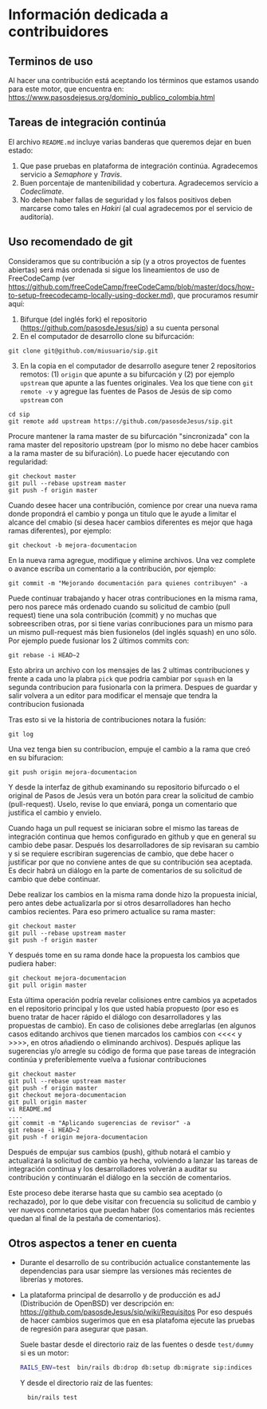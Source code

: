 # Información dedicada a contribuidores #

## Terminos de uso

Al hacer una contribución está aceptando los términos que estamos usando para este motor, que encuentra en: 
https://www.pasosdejesus.org/dominio_publico_colombia.html

## Tareas de integración continúa

El archivo `README.md` incluye varias banderas que queremos dejar en buen estado:
  1. Que pase pruebas en plataforma de integración continúa. Agradecemos servicio a _Semaphore_ y _Travis_.
  2. Buen porcentaje de mantenibilidad y cobertura. Agradecemos servicio a _Codeclimate_.
  3. No deben haber fallas de seguridad y los falsos positivos deben marcarse como tales en _Hakiri_ (al cual agradecemos por el servicio de auditoría).


## Uso recomendado de git

Consideramos que su contribución a sip (y a otros proyectos de fuentes abiertas) será más ordenada si sigue los lineamientos de uso de FreeCodeCamp (ver https://github.com/freeCodeCamp/freeCodeCamp/blob/master/docs/how-to-setup-freecodecamp-locally-using-docker.md), que procuramos resumir aquí:

1. Bifurque (del inglés fork) el repositorio (https://github.com/pasosdeJesus/sip) a su cuenta personal
2. En el computador de desarrollo clone su bifurcación:
  ```
  git clone git@github.com/miusuario/sip.git
  ```
3. En la copia en el computador de desarrollo asegure tener 2 repositorios remotos: (1) `origin` que apunte a su bifurcación y (2) por ejemplo `upstream` que apunte a las fuentes originales.  Vea los que tiene con `git remote -v` y agregue las fuentes de Pasos de Jesús de sip como `upstream` con  
  ```
  cd sip
  git remote add upstream https://github.com/pasosdeJesus/sip.git
  ```

Procure mantener la rama master de su bifurcación "sincronizada" con la rama master del repositorio upstream (por lo mismo no debe hacer cambios a la rama master de su bifuración).  Lo puede hacer ejecutando con regularidad:
  ```
  git checkout master
  git pull --rebase upstream master
  git push -f origin master
  ```

Cuando desee hacer una contribución, comience por crear una nueva rama donde propondrá el cambio y ponga un titulo que le ayude a limitar el alcance del cmabio (si desea hacer cambios diferentes es mejor que haga ramas diferentes), por ejemplo:
  ```
  git checkout -b mejora-documentacion
  ```
En la nueva rama agregue, modifique y elimine archivos. Una vez complete o avance escriba un comentario a la contribución, por ejemplo:
  ```
  git commit -m "Mejorando documentación para quienes contribuyen" -a
  ```
Puede continuar trabajando y hacer otras contribuciones en la misma rama, pero nos parece más ordenado cuando su solicitud de cambio (pull request) 
tiene una sola contribución (commit) y no muchas que sobreescriben otras, por si tiene varias conribuciones para un mismo para un mismo pull-request más bien 
fusionelos (del inglés squash) en uno sólo.  
Por ejemplo puede fusionar los 2 últimos commits con:
  ```
  git rebase -i HEAD~2
  ```
Esto abrira un archivo con los mensajes de las 2 ultimas contribuciones y frente a cada uno la plabra `pick` que podria cambiar por `squash` en la segunda 
contribucion para fusionarla con la primera.  Despues de guardar y salir volvera a un editor para modificar el mensaje que tendra la contribucion fusionada

Tras esto si ve la historia de contribuciones notara la fusión:
  ```
  git log
  ```

Una vez tenga bien su contribucion, empuje el cambio a la rama que creó en su bifuracion:
  ```
  git push origin mejora-documentacion
  ```
Y desde la interfaz de github examinando su repositorio bifurcado o el original de Pasos de Jesús vera un botón para crear la solicitud de cambio (pull-request).  Uselo, revise lo que enviará,  ponga un comentario que justifica el cambio y envielo.

Cuando haga un pull request se iniciaran sobre el mismo las tareas de integración continua que hemos configurado en github y que en general su cambio debe pasar.
Después los desarrolladores de sip revisaran su cambio y si se requiere escribiran sugerencias de cambio, que debe hacer o justificar por que no conviene antes de que su contribución sea aceptada.  Es decir habrá un diálogo en la parte de comentarios de su solicitud de cambio que debe continuar.

Debe realizar los cambios en la misma rama donde hizo la propuesta inicial, pero antes debe actualizarla por si otros desarrolladores han hecho cambios
recientes.  Para eso primero actualice su rama master:
```
git checkout master
git pull --rebase upstream master
git push -f origin master
```
Y después tome en su rama donde hace la propuesta los cambios que pudiera haber:
```
git checkout mejora-documentacion
git pull origin master
```
Esta última operación podría revelar colisiones entre cambios ya acpetados en el repositorio principal y los que usted había propuesto (por eso es bueno tratar
de hacer rápido el diálogo con desarrolladores y las propuestas de cambio).  En caso de colisiones debe arreglarlas (en algunos casos editando archivos que tienen marcados los cambios con <<<< y >>>>, en otros añadiendo o eliminando archivos).
Después aplique las sugerencias y/o arregle su código de forma que pase tareas de integración continúa y preferiblemente vuelva a fusionar contribuciones
```
git checkout master
git pull --rebase upstream master
git push -f origin master
git checkout mejora-documentacion
git pull origin master
vi README.md
....
git commit -m "Aplicando sugerencias de revisor" -a
git rebase -i HEAD~2
git push -f origin mejora-documentacion
```
Después de empujar sus cambios (push), github notará el cambio y actualizará la solicitud de cambio ya hecha, volviendo a lanzar las tareas de integración 
continua y los desarrolladores volverán a auditar su contribución y continuarán el diálogo en la sección de comentarios.

Este proceso debe iterarse hasta que su cambio sea aceptado (o rechazado), por lo que debe visitar con frecuencia su solicitud de cambio 
y ver nuevos comnetarios que puedan haber (los comentarios más recientes quedan al final de la pestaña de comentarios).
  

## Otros aspectos a tener en cuenta
 
* Durante el desarrollo de su contribución actualice constantemente las dependencias para usar siempre las versiones más recientes de librerías y motores.

* La plataforma principal de desarrollo y de producción es adJ (Distribución de OpenBSD) ver descripción en: 
	https://github.com/pasosdeJesus/sip/wiki/Requisitos
  Por eso después de hacer cambios sugerimos que en esa platafoma
  ejecute las pruebas de regresión para asegurar que pasan.

  Suele bastar desde el directorio raiz de las fuentes o desde `test/dummy` si es un motor:
  ```sh
  RAILS_ENV=test  bin/rails db:drop db:setup db:migrate sip:indices
  ```
  Y desde el directorio raiz de las fuentes:
  ```
	bin/rails test
  ```

